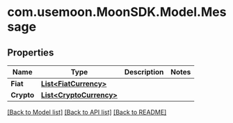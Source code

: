 # com.usemoon.MoonSDK.Model.Message

## Properties

Name | Type | Description | Notes
------------ | ------------- | ------------- | -------------
**Fiat** | [**List&lt;FiatCurrency&gt;**](FiatCurrency.md) |  | 
**Crypto** | [**List&lt;CryptoCurrency&gt;**](CryptoCurrency.md) |  | 

[[Back to Model list]](../README.md#documentation-for-models) [[Back to API list]](../README.md#documentation-for-api-endpoints) [[Back to README]](../README.md)

